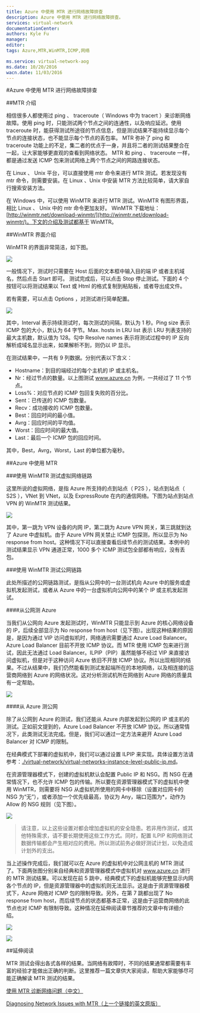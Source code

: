 ```yaml
---
title: Azure 中使用 MTR 进行网络故障排查
description: Azure 中使用 MTR 进行网络故障排查。
services: virtual-network
documentationCenter: 
authors: Kyle Fu
manager: 
editor: 
tags: Azure,MTR,WinMTR,ICMP,网络

ms.service: virtual-network-aog
ms.date: 10/20/2016
wacn.date: 11/03/2016
---
```


#Azure 中使用 MTR 进行网络故障排查

##MTR 介绍

相信很多人都使用过 ping 、 traceroute（ Windows 中为 tracert ）来诊断网络故障。使用 ping 时，只能测试两个节点之间的连通性，以及响应延迟。使用 traceroute 时，能获得测试所途径的节点信息，但是测试结果不能持续显示每个节点的连接状态，也不能显示每个节点的丢包率。 MTR 弥补了 ping 和 traceroute 功能上的不足，集二者的优点于一身，并且将二者的测试结果整合在一起，让大家能够更直观的查看到网络状态。 MTR 和 ping 、 traceroute 一样，都是通过发送 ICMP 包来测试网络上两个节点之间的网路连接状态。

在 Linux 、 Unix 平台，可以直接使用 mtr 命令来进行 MTR 测试。若发现没有 mtr 命令，则需要安装。在 Linux 、Unix 中安装 MTR 方法比较简单，请大家自行搜索安装方法。 

在 Windows 中，可以使用 WinMTR 来进行 MTR 测试。WinMTR 有图形界面，相比 Linux 、 Unix 中的 mtr 命令更加友好。 WinMTR 下载地址：[http://winmtr.net/download-winmtr/](http://winmtr.net/download-winmtr/)。下文的介绍及测试都基于 WinMTR。

##WinMTR 界面介绍

WinMTR 的界面非常简洁，如下图。

![](./media/aog-virtual-network-troubleshoot-mtr/winmtr-overview.png)

一般情况下，测试时只需要在 Host 后面的文本框中输入目的端 IP 或者主机域名，然后点击 Start 即可。 测试完成后，可以点击 Stop 停止测试。下面的 4 个按钮可以将测试结果以 Text 或 Html 的格式复制到粘贴板，或者导出成文件。

若有需要，可以点击 Options ，对测试进行简单配置。

![](./media/aog-virtual-network-troubleshoot-mtr/options.png)

其中，Interval 表示持续测试时，每次测试的间隔，默认为 1 秒。Ping size 表示 ICMP 包的大小，默认为 64 字节。Max. hosts in LRU list 表示 LRU 列表支持的最大主机数，默认值为 128。勾中 Resolve names 表示将测试过程中的 IP 反向解析成域名显示出来，如果解析不到，则仍以 IP 显示。

在测试结果中，一共有 9 列数据。分别代表以下含义：

- Hostname：到目的端经过的每个主机的 IP 或主机名。
- Nr：经过节点的数量。以上图测试 www.azure.cn 为例，一共经过了 11 个节点。
- Loss%：对应节点的 ICMP 包回复失败的百分比。
- Sent：已传送的 ICMP 包数量。
- Recv：成功接收的 ICMP 包数量。
- Best：回应时间的最小值。
- Avrg：回应时间的平均值。
- Worst：回应时间的最大值。
- Last：最后一个 ICMP 包的回应时间。

其中，Best，Avrg，Worst，Last 的单位都为毫秒。

##Azure 中使用 MTR

###使用 WinMTR 测试虚拟网络链路 

这里所说的虚拟网络，是指 Azure 所支持的点到站点（ P2S ），站点到站点（ S2S ），VNet 到 VNet，以及 ExpressRoute 在内的通信网络。下图为站点到站点 VPN 的 WinMTR 测试结果。

![](./media/aog-virtual-network-troubleshoot-mtr/result-s2s.png)

其中，第一跳为 VPN 设备的内网 IP，第二跳为 Azure VPN 网关，第三跳就到达了 Azure 中虚拟机。由于 Azure VPN 网关禁止 ICMP 包探测，所以显示为 No response from host。这种情况下可以直接查看后续节点的测试结果。本例中的测试结果显示 VPN 通道正常，1000 多个 ICMP 测试包全部都有响应，没有丢包。

###使用 WinMTR 测试公网链路

此处所描述的公网链路测试，是指从公网中的一台测试机向 Azure 中的服务或虚拟机发起测试，或者从 Azure 中的一台虚拟机向公网中的某个 IP 或主机发起测试。

####从公网测 Azure

当我们从公网向 Azure 发起测试时，WinMTR 只能显示到 Azure 的核心网络设备的 IP，后续全部显示为 No response from host（见下图）。出现这种结果的原因是，是因为通过 VIP 访问虚拟机时，网络通讯需要通过 Azure Load Balancer。Azure Load Balancer 目前不开放 ICMP 协议。而 MTR 使用 ICMP 包来进行测试，因此无法通过 Load Balancer。ILPIP（PIP）虽然能够不经过 VIP 来直接访问虚拟机，但是对于这种访问 Azure 依旧不开放 ICMP 协议。所以出现相同的结果。不过从结果中，我们仍然能看到测试发起端所在的本地网络，以及相连接的运营商网络到 Azure 的网络状况。这对分析测试机所在网络到 Azure 网络的质量具有一定帮助。

![](./media/aog-virtual-network-troubleshoot-mtr/test-host.png)

####从 Azure 测公网

除了从公网到 Azure 的测试，我们还能从 Azure 内部发起到公网的 IP 或主机的测试。正如前文提到的，Azure Load Balancer 不开放 ICMP 协议。所以通常情况下，此类测试无法完成。但是，我们可以通过一定方法来避开 Azure Load Balancer 对 ICMP 的限制。

在经典模式下部署的虚拟机中，我们可以通过设置 ILPIP 来实现。具体设置方法请参考：[./virtual-network/virtual-networks-instance-level-public-ip.md](./virtual-network/virtual-networks-instance-level-public-ip.md)。

在资源管理器模式下，创建的虚拟机默认会配置 Public IP 和 NSG。而 NSG 在通常情况下，也不允许 ICMP 包的传输。所以要在资源管理器模式下的虚拟机中使用 WinMTR，则需要将 NSG 从虚拟机所使用的网卡中移除（设置对应网卡的 NSG 为“无”），或者添加一个优先级最高，协议为 Any，端口范围为*，动作为 Allow 的 NSG 规则（见下图）。

![](./media/aog-virtual-network-troubleshoot-mtr/portal-allow.png)

>请注意，以上这些设置对都会增加虚拟机的安全隐患。若非用作测试，或其他特殊需求，请不要长期使用这些工作方式。同时，配置 ILPIP 和网络测试数据传输都会产生相对应的费用。所以测试前务必做好测试计划，以免造成计划外的支出。

当上述操作完成后，我们就可以在 Azure 的虚拟机中对公网主机的 MTR 测试了。下面两张图分别来自经典和资源管理器模式中虚拟机对 www.azure.cn 进行的 MTR 测试结果。可以发现在前 5 跳中，经典模式下的虚拟机能够完整显示内网各个节点的 IP，但是资源管理器中的虚拟机则无法显示。这是由于资源管理器模式下，Azure 网络对 ICMP 包的限制导致。另外，在第 7 跳都出现了 No response from host，而后续节点的状态都基本正常，这是由于运营商网络的此节点也对 ICMP 有限制导致。这种情况在延伸阅读章节推荐的文章中有详细介绍。

![](./media/aog-virtual-network-troubleshoot-mtr/host-azure-test.png)

![](./media/aog-virtual-network-troubleshoot-mtr/host-azure-test-page2.png)

##延伸阅读

MTR 测试会得出各式各样的结果。当网络有故障时，不同的结果通常都需要有丰富的经验才能做出正确的判断。这里推荐一篇文章供大家阅读，帮助大家能够尽可能正确解读 MTR 测试的结果。

[使用 MTR 诊断网络问题（中文）](http://www.tuicool.com/articles/emINv2v)

[Diagnosing Network Issues with MTR（上一个链接的英文原版）](https://www.linode.com/docs/networking/diagnostics/diagnosing-network-issues-with-mtr/)